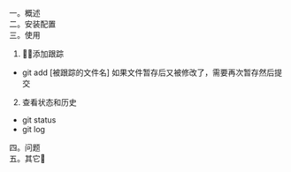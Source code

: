 一。概述  
二。安装配置  
三。使用
1. 添加跟踪  
- git add [被跟踪的文件名] 如果文件暂存后又被修改了，需要再次暂存然后提交
2. 查看状态和历史
- git status
- git log

四。问题  
五。其它

